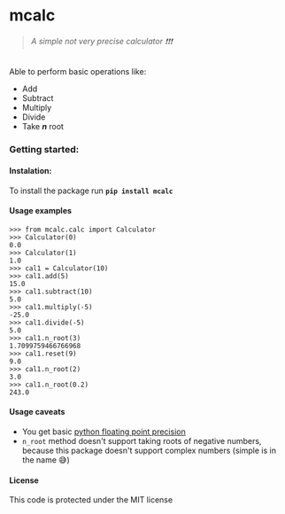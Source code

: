 # mcalc
> ###### A simple not very precise calculator :exclamation::exclamation::exclamation:
Able to perform basic operations like:
* Add
* Subtract
* Multiply
* Divide
* Take ***n*** root

### Getting started:
#### Instalation:
To install the package run **`pip install mcalc`**
#### Usage examples
```
>>> from mcalc.calc import Calculator
>>> Calculator(0)
0.0
>>> Calculator(1)
1.0
>>> cal1 = Calculator(10)
>>> cal1.add(5)
15.0
>>> cal1.subtract(10)
5.0
>>> cal1.multiply(-5)
-25.0
>>> cal1.divide(-5)
5.0
>>> cal1.n_root(3)
1.7099759466766968
>>> cal1.reset(9)
9.0
>>> cal1.n_root(2)
3.0
>>> cal1.n_root(0.2)
243.0
```

#### Usage caveats
* You get basic [python floating point precision](https://docs.python.org/3/tutorial/floatingpoint.html)
* `n_root` method doesn't support taking roots of negative numbers, because this package doesn't support complex numbers (simple is in the name :sweat_smile:)

#### License
This code is protected under the MIT license




